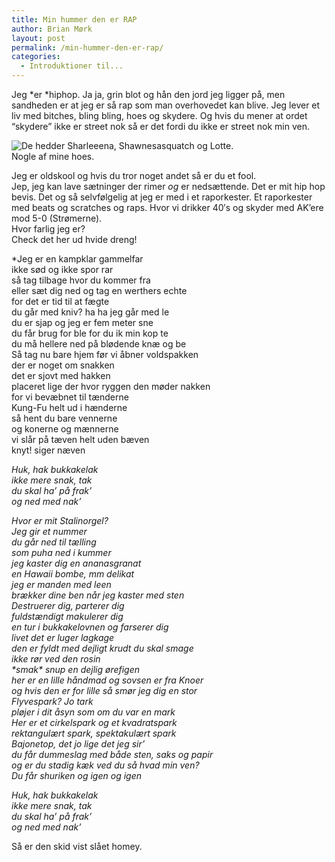 ```yaml
---
title: Min hummer den er RAP
author: Brian Mørk
layout: post
permalink: /min-hummer-den-er-rap/
categories:
  - Introduktioner til...
---
```

Jeg *er *hiphop. Ja ja, grin blot og hån den jord jeg ligger på, men sandheden er at jeg er så rap som man overhovedet kan blive. Jeg lever et liv med bitches, bling bling, hoes og skydere. Og hvis du mener at ordet “skydere” ikke er street nok så er det fordi du ikke er street nok min ven.

<div class="bitImage bitCenter" style="width: 360px">
  <img src="http://www.abekat.net/wp-content/images/hoes.jpg" alt="De hedder Sharleeena, Shawnesasquatch og Lotte." /><br /> Nogle af mine hoes.
</div>

Jeg er oldskool og hvis du tror noget andet så er du et fool.  
Jep, jeg kan lave sætninger der rimer *og* er nedsættende. Det er mit hip hop bevis. Det og så selvfølgelig at jeg er med i et raporkester. Et raporkester med beats og scratches og raps. Hvor vi drikker 40′s og skyder med AK’ere mod 5-0 (Strømerne).  
Hvor farlig jeg er?  
Check det her ud hvide dreng!

*Jeg er en kampklar gammelfar  
ikke sød og ikke spor rar  
så tag tilbage hvor du kommer fra  
eller sæt dig ned og tag en werthers echte  
for det er tid til at fægte  
du går med kniv? ha ha jeg går med le  
du er sjap og jeg er fem meter sne  
du får brug for ble for du ik min kop te  
du må hellere ned på blødende knæ og be  
Så tag nu bare hjem før vi åbner voldspakken  
der er noget om snakken  
det er sjovt med hakken  
placeret lige der hvor ryggen den møder nakken  
for vi bevæbnet til tænderne  
Kung-Fu helt ud i hænderne  
så hent du bare vennerne  
og konerne og mænnerne  
vi slår på tæven helt uden bæven  
knyt! siger næven</p> 
</em>*Huk, hak bukkakelak  
ikke mere snak, tak  
du skal ha’ på frak’  
og ned med nak’*

*Hvor er mit Stalinorgel?  
Jeg gir et nummer  
du går ned til tælling  
som puha ned i kummer  
jeg kaster dig en ananasgranat  
en Hawaii bombe, mm delikat  
jeg er manden med leen  
brækker dine ben når jeg kaster med sten  
Destruerer dig, parterer dig  
fuldstændigt makulerer dig  
en tur i bukkakelovnen og farserer dig  
livet det er luger lagkage  
den er fyldt med dejligt krudt du skal smage  
ikke rør ved den rosin  
\*smak\* snup en dejlig ørefigen  
her er en lille håndmad og sovsen er fra Knoer  
og hvis den er for lille så smør jeg dig en stor  
Flyvespark? Jo tark  
pløjer i dit åsyn som om du var en mark  
Her er et cirkelspark og et kvadratspark  
rektangulært spark, spektakulært spark  
Bajonetop, det jo lige det jeg sir’  
du får dummeslag med både sten, saks og papir  
og er du stadig kæk ved du så hvad min ven?  
Du får shuriken og igen og igen*

*Huk, hak bukkakelak  
ikke mere snak, tak  
du skal ha’ på frak’  
og ned med nak’*

Så er den skid vist slået homey.